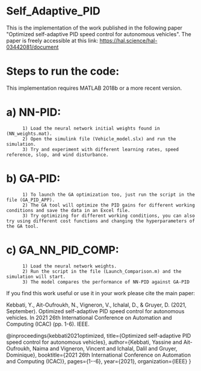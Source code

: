 # Self_Adaptive_PID

This is the implementation of the work published in the following paper "Optimized self-adaptive PID speed control for autonomous vehicles".
The paper is freely accessible at this link: https://hal.science/hal-03442081/document 

# Steps to run the code:

This implementation requires MATLAB 2018b or a more recent version.

# a) NN-PID:

          1) Load the neural network initial weights found in (NN_weights.mat).
          2) Open the simulink file (Vehicle_model.slx) and run the simulation.
          3) Try and experiment with different learning rates, speed reference, slop, and wind disturbance.

# b) GA-PID:

          1) To launch the GA optimization too, just run the script in the file (GA_PID_APP).
          2) The GA tool will optimize the PID gains for different working conditions and save the data in an Excel file.
          3) Try optimizing for different working conditions, you can also try using different cost functions and changing the hyperparameters of the GA tool.

# c) GA_NN_PID_COMP:

          1) Load the neural network weights.
          2) Run the script in the file (Launch_Comparison.m) and the simulation will start.
          3) The model compares the performance of NN-PID against GA-PID

If you find this work useful or use it in your work please cite the main paper:

Kebbati, Y., Ait-Oufroukh, N., Vigneron, V., Ichalal, D., & Gruyer, D. (2021, September). Optimized self-adaptive PID speed control for autonomous vehicles. In 2021 26th International Conference on Automation and Computing (ICAC) (pp. 1-6). IEEE.

@inproceedings{kebbati2021optimized,
  title={Optimized self-adaptive PID speed control for autonomous vehicles},
  author={Kebbati, Yassine and Ait-Oufroukh, Naima and Vigneron, Vincent and Ichalal, Dalil and Gruyer, Dominique},
  booktitle={2021 26th International Conference on Automation and Computing (ICAC)},
  pages={1--6},
  year={2021},
  organization={IEEE}
}
